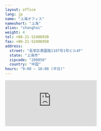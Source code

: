 ```yaml
---
layout: office
lang: jp
name: "上海オフィス"
nameshort: "上海"
alias: "shanghai"
weight: 4
tel: +86-21-52406930
fax: +86-21-52406950
address:
  street: "長寧区愚園路1107号1号ビル4F"
  state: "上海市"
  zipcode: "200050"
  country: "中国"
hours: "9:00 ~ 18:00 (平日)"
---
```


<iframe src="https://www.google.com/maps/embed?pb=!1m14!1m8!1m3!1d3412.0770592840477!2d121.4287076!3d31.2185944!3m2!1i1024!2i768!4f13.1!3m3!1m2!1s0x35b2655c002a4909%3A0x1920a6103f88ccac!2s1107+Yu+Yuan+Lu%2C+Changning+Qu%2C+Shanghai+Shi%2C+China%2C+200050!5e0!3m2!1sen!2sus!4v1491798067433"  frameborder="0" style="border:0" allowfullscreen></iframe>
